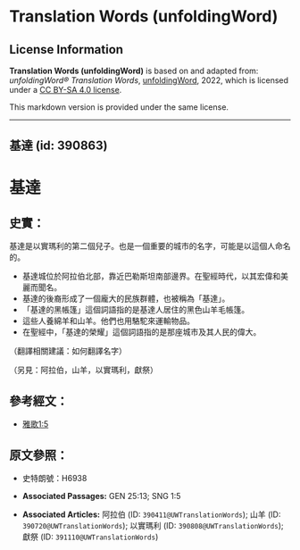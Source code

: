# Translation Words (unfoldingWord)

## License Information

**Translation Words (unfoldingWord)** is based on and adapted from: _unfoldingWord® Translation Words_, [unfoldingWord](https://unfoldingword.org/utw), 2022, which is licensed under a [CC BY-SA 4.0 license](https://creativecommons.org/licenses/by-sa/4.0/legalcode.en).

This markdown version is provided under the same license.



--------------------------------

## 基達 (id: 390863)

基達
==

史實：
---

基達是以實瑪利的第二個兒子。也是一個重要的城市的名字，可能是以這個人命名的。

* 基達城位於阿拉伯北部，靠近巴勒斯坦南部邊界。在聖經時代，以其宏偉和美麗而聞名。
* 基達的後裔形成了一個龐大的民族群體，也被稱為「基達」。
* 「基達的黑帳篷」這個詞語指的是基達人居住的黑色山羊毛帳篷。
* 這些人養綿羊和山羊。他們也用駱駝來運輸物品。
* 在聖經中，「基達的榮耀」這個詞語指的是那座城市及其人民的偉大。

（翻譯相關建議：如何翻譯名字）

（另見：阿拉伯，山羊，以實瑪利，獻祭）

參考經文：
-----

* [雅歌1:5](https://ref.ly/Song1:5)

原文參照：
-----

* 史特朗號：H6938

* **Associated Passages:** GEN 25:13; SNG 1:5
* **Associated Articles:** 阿拉伯 (ID: `390411@UWTranslationWords`); 山羊 (ID: `390720@UWTranslationWords`); 以實瑪利 (ID: `390808@UWTranslationWords`); 獻祭 (ID: `391110@UWTranslationWords`)

